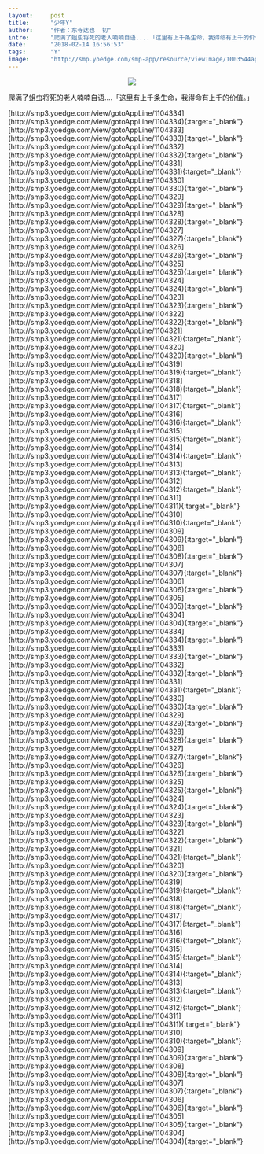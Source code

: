 ```yaml
---
layout:     post
title:      "少年Y"
author:     "作者：东寺达也  初"
intro:      "爬满了蛆虫将死的老人喃喃自语....「这里有上千条生命，我得命有上千的价值。」"
date:       "2018-02-14 16:56:53"
tags:       "Y"
image:      "http://smp.yoedge.com/smp-app/resource/viewImage/1003544appline.png"
---
```

<div style="text-align: center">
<p><img src="http://smp.yoedge.com/smp-app/resource/viewImage/1003544appline.png"/></p>
</div>
<p class="post-meta">
<span>爬满了蛆虫将死的老人喃喃自语....「这里有上千条生命，我得命有上千的价值。」</span>
</p>
[http://smp3.yoedge.com/view/gotoAppLine/1104334](http://smp3.yoedge.com/view/gotoAppLine/1104334){:target="_blank"}
[http://smp3.yoedge.com/view/gotoAppLine/1104333](http://smp3.yoedge.com/view/gotoAppLine/1104333){:target="_blank"}
[http://smp3.yoedge.com/view/gotoAppLine/1104332](http://smp3.yoedge.com/view/gotoAppLine/1104332){:target="_blank"}
[http://smp3.yoedge.com/view/gotoAppLine/1104331](http://smp3.yoedge.com/view/gotoAppLine/1104331){:target="_blank"}
[http://smp3.yoedge.com/view/gotoAppLine/1104330](http://smp3.yoedge.com/view/gotoAppLine/1104330){:target="_blank"}
[http://smp3.yoedge.com/view/gotoAppLine/1104329](http://smp3.yoedge.com/view/gotoAppLine/1104329){:target="_blank"}
[http://smp3.yoedge.com/view/gotoAppLine/1104328](http://smp3.yoedge.com/view/gotoAppLine/1104328){:target="_blank"}
[http://smp3.yoedge.com/view/gotoAppLine/1104327](http://smp3.yoedge.com/view/gotoAppLine/1104327){:target="_blank"}
[http://smp3.yoedge.com/view/gotoAppLine/1104326](http://smp3.yoedge.com/view/gotoAppLine/1104326){:target="_blank"}
[http://smp3.yoedge.com/view/gotoAppLine/1104325](http://smp3.yoedge.com/view/gotoAppLine/1104325){:target="_blank"}
[http://smp3.yoedge.com/view/gotoAppLine/1104324](http://smp3.yoedge.com/view/gotoAppLine/1104324){:target="_blank"}
[http://smp3.yoedge.com/view/gotoAppLine/1104323](http://smp3.yoedge.com/view/gotoAppLine/1104323){:target="_blank"}
[http://smp3.yoedge.com/view/gotoAppLine/1104322](http://smp3.yoedge.com/view/gotoAppLine/1104322){:target="_blank"}
[http://smp3.yoedge.com/view/gotoAppLine/1104321](http://smp3.yoedge.com/view/gotoAppLine/1104321){:target="_blank"}
[http://smp3.yoedge.com/view/gotoAppLine/1104320](http://smp3.yoedge.com/view/gotoAppLine/1104320){:target="_blank"}
[http://smp3.yoedge.com/view/gotoAppLine/1104319](http://smp3.yoedge.com/view/gotoAppLine/1104319){:target="_blank"}
[http://smp3.yoedge.com/view/gotoAppLine/1104318](http://smp3.yoedge.com/view/gotoAppLine/1104318){:target="_blank"}
[http://smp3.yoedge.com/view/gotoAppLine/1104317](http://smp3.yoedge.com/view/gotoAppLine/1104317){:target="_blank"}
[http://smp3.yoedge.com/view/gotoAppLine/1104316](http://smp3.yoedge.com/view/gotoAppLine/1104316){:target="_blank"}
[http://smp3.yoedge.com/view/gotoAppLine/1104315](http://smp3.yoedge.com/view/gotoAppLine/1104315){:target="_blank"}
[http://smp3.yoedge.com/view/gotoAppLine/1104314](http://smp3.yoedge.com/view/gotoAppLine/1104314){:target="_blank"}
[http://smp3.yoedge.com/view/gotoAppLine/1104313](http://smp3.yoedge.com/view/gotoAppLine/1104313){:target="_blank"}
[http://smp3.yoedge.com/view/gotoAppLine/1104312](http://smp3.yoedge.com/view/gotoAppLine/1104312){:target="_blank"}
[http://smp3.yoedge.com/view/gotoAppLine/1104311](http://smp3.yoedge.com/view/gotoAppLine/1104311){:target="_blank"}
[http://smp3.yoedge.com/view/gotoAppLine/1104310](http://smp3.yoedge.com/view/gotoAppLine/1104310){:target="_blank"}
[http://smp3.yoedge.com/view/gotoAppLine/1104309](http://smp3.yoedge.com/view/gotoAppLine/1104309){:target="_blank"}
[http://smp3.yoedge.com/view/gotoAppLine/1104308](http://smp3.yoedge.com/view/gotoAppLine/1104308){:target="_blank"}
[http://smp3.yoedge.com/view/gotoAppLine/1104307](http://smp3.yoedge.com/view/gotoAppLine/1104307){:target="_blank"}
[http://smp3.yoedge.com/view/gotoAppLine/1104306](http://smp3.yoedge.com/view/gotoAppLine/1104306){:target="_blank"}
[http://smp3.yoedge.com/view/gotoAppLine/1104305](http://smp3.yoedge.com/view/gotoAppLine/1104305){:target="_blank"}
[http://smp3.yoedge.com/view/gotoAppLine/1104304](http://smp3.yoedge.com/view/gotoAppLine/1104304){:target="_blank"}
[http://smp3.yoedge.com/view/gotoAppLine/1104334](http://smp3.yoedge.com/view/gotoAppLine/1104334){:target="_blank"}
[http://smp3.yoedge.com/view/gotoAppLine/1104333](http://smp3.yoedge.com/view/gotoAppLine/1104333){:target="_blank"}
[http://smp3.yoedge.com/view/gotoAppLine/1104332](http://smp3.yoedge.com/view/gotoAppLine/1104332){:target="_blank"}
[http://smp3.yoedge.com/view/gotoAppLine/1104331](http://smp3.yoedge.com/view/gotoAppLine/1104331){:target="_blank"}
[http://smp3.yoedge.com/view/gotoAppLine/1104330](http://smp3.yoedge.com/view/gotoAppLine/1104330){:target="_blank"}
[http://smp3.yoedge.com/view/gotoAppLine/1104329](http://smp3.yoedge.com/view/gotoAppLine/1104329){:target="_blank"}
[http://smp3.yoedge.com/view/gotoAppLine/1104328](http://smp3.yoedge.com/view/gotoAppLine/1104328){:target="_blank"}
[http://smp3.yoedge.com/view/gotoAppLine/1104327](http://smp3.yoedge.com/view/gotoAppLine/1104327){:target="_blank"}
[http://smp3.yoedge.com/view/gotoAppLine/1104326](http://smp3.yoedge.com/view/gotoAppLine/1104326){:target="_blank"}
[http://smp3.yoedge.com/view/gotoAppLine/1104325](http://smp3.yoedge.com/view/gotoAppLine/1104325){:target="_blank"}
[http://smp3.yoedge.com/view/gotoAppLine/1104324](http://smp3.yoedge.com/view/gotoAppLine/1104324){:target="_blank"}
[http://smp3.yoedge.com/view/gotoAppLine/1104323](http://smp3.yoedge.com/view/gotoAppLine/1104323){:target="_blank"}
[http://smp3.yoedge.com/view/gotoAppLine/1104322](http://smp3.yoedge.com/view/gotoAppLine/1104322){:target="_blank"}
[http://smp3.yoedge.com/view/gotoAppLine/1104321](http://smp3.yoedge.com/view/gotoAppLine/1104321){:target="_blank"}
[http://smp3.yoedge.com/view/gotoAppLine/1104320](http://smp3.yoedge.com/view/gotoAppLine/1104320){:target="_blank"}
[http://smp3.yoedge.com/view/gotoAppLine/1104319](http://smp3.yoedge.com/view/gotoAppLine/1104319){:target="_blank"}
[http://smp3.yoedge.com/view/gotoAppLine/1104318](http://smp3.yoedge.com/view/gotoAppLine/1104318){:target="_blank"}
[http://smp3.yoedge.com/view/gotoAppLine/1104317](http://smp3.yoedge.com/view/gotoAppLine/1104317){:target="_blank"}
[http://smp3.yoedge.com/view/gotoAppLine/1104316](http://smp3.yoedge.com/view/gotoAppLine/1104316){:target="_blank"}
[http://smp3.yoedge.com/view/gotoAppLine/1104315](http://smp3.yoedge.com/view/gotoAppLine/1104315){:target="_blank"}
[http://smp3.yoedge.com/view/gotoAppLine/1104314](http://smp3.yoedge.com/view/gotoAppLine/1104314){:target="_blank"}
[http://smp3.yoedge.com/view/gotoAppLine/1104313](http://smp3.yoedge.com/view/gotoAppLine/1104313){:target="_blank"}
[http://smp3.yoedge.com/view/gotoAppLine/1104312](http://smp3.yoedge.com/view/gotoAppLine/1104312){:target="_blank"}
[http://smp3.yoedge.com/view/gotoAppLine/1104311](http://smp3.yoedge.com/view/gotoAppLine/1104311){:target="_blank"}
[http://smp3.yoedge.com/view/gotoAppLine/1104310](http://smp3.yoedge.com/view/gotoAppLine/1104310){:target="_blank"}
[http://smp3.yoedge.com/view/gotoAppLine/1104309](http://smp3.yoedge.com/view/gotoAppLine/1104309){:target="_blank"}
[http://smp3.yoedge.com/view/gotoAppLine/1104308](http://smp3.yoedge.com/view/gotoAppLine/1104308){:target="_blank"}
[http://smp3.yoedge.com/view/gotoAppLine/1104307](http://smp3.yoedge.com/view/gotoAppLine/1104307){:target="_blank"}
[http://smp3.yoedge.com/view/gotoAppLine/1104306](http://smp3.yoedge.com/view/gotoAppLine/1104306){:target="_blank"}
[http://smp3.yoedge.com/view/gotoAppLine/1104305](http://smp3.yoedge.com/view/gotoAppLine/1104305){:target="_blank"}
[http://smp3.yoedge.com/view/gotoAppLine/1104304](http://smp3.yoedge.com/view/gotoAppLine/1104304){:target="_blank"}


